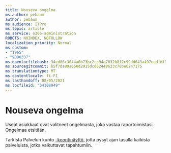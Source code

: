 ```yaml
---
title: Nouseva ongelma
ms.author: pebaum
author: pebaum
ms.audience: ITPro
ms.topic: article
ms.service: o365-administration
ROBOTS: NOINDEX, NOFOLLOW
localization_priority: Normal
ms.custom:
- "1965"
- "9000337"
ms.openlocfilehash: 34ed86c3044a0b73bc2cc94a7032b8f2c99dd643a497eadfdf3b26172c1200df
ms.sourcegitcommit: b5f7da89a650d2915dc652449623c78be6247175
ms.translationtype: MT
ms.contentlocale: fi-FI
ms.lasthandoff: 08/05/2021
ms.locfileid: "54108949"
---
```

# <a name="emerging-issue"></a>Nouseva ongelma

Useat asiakkaat ovat valitneet ongelmasta, joka vastaa raportoimistasi. Ongelmaa etsitään.

Tarkista Palvelun kunto [-koontinäyttö,](https://admin.microsoft.com/adminportal/home#/servicehealth) jotta pysyt ajan tasalla kaikista palveluista, jotka vaikuttavat tapahtumiin.